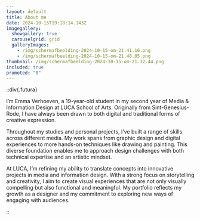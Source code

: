 ```yaml
---
layout: default
title: About me
date: 2024-10-15T19:18:14.143Z
imagegallery:
  showgallery: true
  carouselgrid: grid
  galleryImages:
    - /img/scherm­afbeelding-2024-10-15-om-21.41.16.png
    - /img/scherm­afbeelding-2024-10-15-om-21.48.05.png
thumbnail: /img/scherm­afbeelding-2024-10-15-om-21.32.44.png
included: true
promoted: "0"
---
```



::div{.futura}

I’m Emma Verhoeven, a 19-year-old student in my second year of Media & Information Design at LUCA School of Arts. Originally from Sint-Genesius-Rode, I have always been drawn to both digital and traditional forms of creative expression.

Throughout my studies and personal projects, I’ve built a range of skills across different media. My work spans from graphic design and digital experiences to more hands-on techniques like drawing and painting. This diverse foundation enables me to approach design challenges with both technical expertise and an artistic mindset.

At LUCA, I’m refining my ability to translate concepts into innovative projects in media and information design. With a strong focus on storytelling and creativity, I aim to create visual experiences that are not only visually compelling but also functional and meaningful. My portfolio reflects my growth as a designer and my commitment to exploring new ways of engaging with audiences.

::